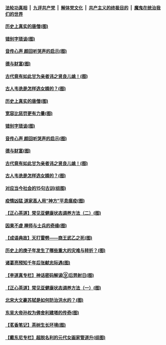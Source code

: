 

####  [法轮功真相](../../../../basic/blob/master/README.md?t=07021402) &nbsp;|&nbsp; [九评共产党](../../../../9ping.md/blob/master/README.md?t=07021402) &nbsp;|&nbsp; [解体党文化](../../../../jtdwh.md/blob/master/README.md?t=07021402)  &nbsp;|&nbsp; [共产主义的终极目的](../../../../gczydzjmd.md/blob/master/README.md?t=07021402) &nbsp;|&nbsp; [魔鬼在统治我们的世界](../../../../mgztzwmdsj.md/blob/master/README.md?t=07021402) 

#### [历史上真实的唐僧(图)](../pages/p7/938101.md?t=07021402) 

#### [错别字琐谈(图)](../pages/p7/938316.md?t=07021402) 

#### [音传心声 颜回听哭声的启示(图)](../pages/p7/938099.md?t=07021402) 

#### [德与财富(图)](../pages/p7/938218.md?t=07021402) 

#### [古代竟有如此甘为亲者讳之贤良儿媳！(图)](../pages/p7/938117.md?t=07021402) 

#### [古人韦诜是怎样选女婿的？(图)](../pages/p7/938100.md?t=07021402) 

#### [历史上真实的唐僧(图)](../pages/p7/938101.md?t=07021402) 

#### [宽容比惩罚更有力量(图)](../pages/p7/938280.md?t=07021402) 

#### [错别字琐谈(图)](../pages/p7/938316.md?t=07021402) 

#### [音传心声 颜回听哭声的启示(图)](../pages/p7/938099.md?t=07021402) 

#### [德与财富(图)](../pages/p7/938218.md?t=07021402) 

#### [古代竟有如此甘为亲者讳之贤良儿媳！(图)](../pages/p7/938117.md?t=07021402) 

#### [古人韦诜是怎样选女婿的？(图)](../pages/p7/938100.md?t=07021402) 

#### [对应当今社会的15句古训(组图)](../pages/p7/938097.md?t=07021402) 

#### [疫情凶猛 道家高人用“神方”平息瘟疫(图)](../pages/p7/938004.md?t=07021402) 

#### [【正心茶道】常见亚健康状态调养方法（二）(图)](../pages/p7/937559.md?t=07021402) 

#### [因果不虚 禅师与士兵的奇缘(图)](../pages/p7/938092.md?t=07021402) 

#### [【成语典故】天打雷劈——商王武乙之死(图)](../pages/p7/937782.md?t=07021402) 

#### [历史上的庚子年发生了哪些重大的灾难与转折？(图)](../pages/p7/937991.md?t=07021402) 

#### [诸葛亮预知千年后张献忠际遇(图)](../pages/p7/937564.md?t=07021402) 

#### [【李道真专栏】神话密码解读⑨后羿射日(图)](../pages/p7/937560.md?t=07021402) 

#### [【正心茶道】常见亚健康状态调养方法（一）(图)](../pages/p7/937556.md?t=07021402) 

#### [北宋大文豪苏轼是如何防治洪水的？(图)](../pages/p7/937874.md?t=07021402) 

#### [东吴大帝孙权为佛舍利建塔的传奇(图)](../pages/p7/937764.md?t=07021402) 

#### [【茗香笔记】茶树生长环境(图)](../pages/p7/937562.md?t=07021402) 

#### [【戴东尼专栏】超脱名利的元代女画家管道升(组图)](../pages/p7/935043.md?t=07021402) 

